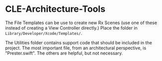 # CLE-Architecture-Tools

The File Templates can be use to create new Rx Scenes (use one of these instead of creating a View Controller directly.) Place the folder in `Library/Developer/Xcode/Templates/`.

The Utilities folder contains support code that should be included in the project. The most important file, from an architectural perspective, is "Prester.swift". The others are helpful, but not necessary.
